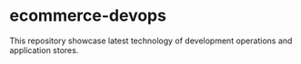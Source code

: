 # ecommerce-devops
This repository showcase latest technology of development operations and application stores.
